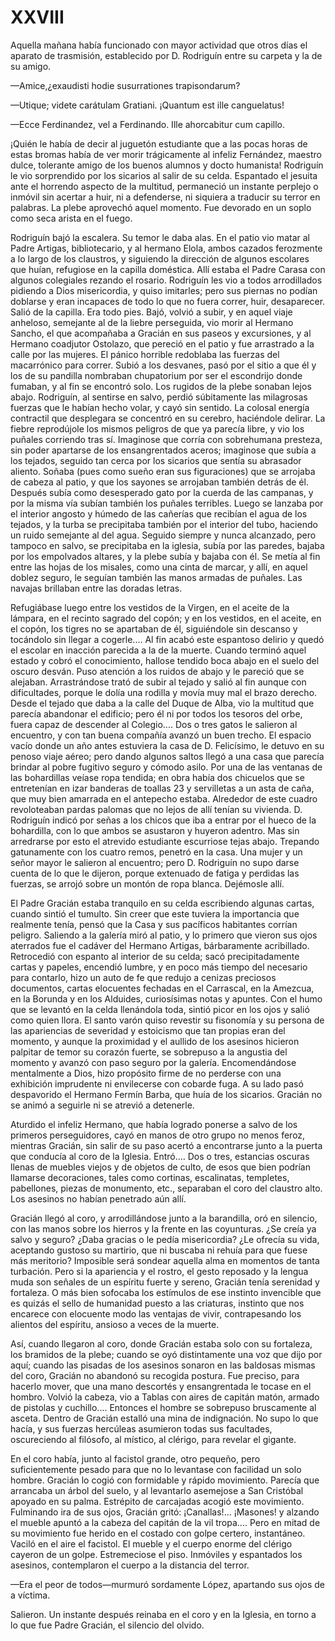 # XXVIII

Aquella mañana había funcionado con mayor actividad que otros días el aparato
de trasmisión, establecido por D. Rodriguín entre su carpeta y la de su amigo.

—Amice,¿exaudisti hodie susurrationes trapisondarum?

—Utique; videte carátulam Gratiani. ¡Quantum est ille canguelatus!

—Ecce Ferdinandez, vel a Ferdinando. Ille ahorcabitur cum capillo.

¡Quién le había de decir al juguetón estudiante que a las pocas horas de estas
bromas había de ver morir trágicamente al infeliz Fernández, maestro dulce,
tolerante amigo de los buenos alumnos y docto humanista! Rodriguín le vio
sorprendido por los sicarios al salir de su celda. Espantado el jesuita ante el
horrendo aspecto de la multitud, permaneció un instante perplejo o inmóvil sin
acertar a huir, ni a defenderse, ni siquiera a traducir su terror en palabras.
La plebe aprovechó aquel momento. Fue devorado en un soplo como seca arista en
el fuego.

Rodriguín bajó la escalera. Su temor le daba alas. En el patio vio matar al
Padre Artigas, bibliotecario, y al hermano Elola, ambos cazados ferozmente a lo
largo de los claustros, y siguiendo la dirección de algunos escolares que
huían, refugiose en la capilla doméstica. Allí estaba el Padre Carasa con
algunos colegiales rezando el rosario. Rodriguín les vio a todos arrodillados
pidiendo a Dios misericordia, y quiso imitarles; pero sus piernas no podían
doblarse y eran incapaces de todo lo que no fuera correr, huir, desaparecer.
Salió de la capilla. Era todo pies. Bajó, volvió a subir, y en aquel viaje
anheloso, semejante al de la liebre perseguida, vio morir al Hermano Sancho, el
que acompañaba a Gracián en sus paseos y excursiones, y al Hermano coadjutor
Ostolazo, que pereció en el patio y fue arrastrado a la calle por las mujeres.
El pánico horrible redoblaba las fuerzas del macarrónico para correr. Subió
a los desvanes, pasó por el sitio a que él y los de su pandilla nombraban
chupatorium por ser el escondrijo donde fumaban, y al fin se encontró solo. Los
rugidos de la plebe sonaban lejos abajo. Rodriguín, al sentirse en salvo,
perdió súbitamente las milagrosas fuerzas que le habían hecho volar, y cayó sin
sentido. La colosal energía contractil que desplegara se concentró en su
cerebro, haciéndole delirar. La fiebre reprodújole los mismos peligros de que
ya parecía libre, y vio los puñales corriendo tras sí. Imaginose que corría con
sobrehumana presteza, sin poder apartarse de los ensangrentados aceros;
imaginose que subía a los tejados, seguido tan cerca por los sicarios que
sentía su abrasador aliento. Soñaba (pues como sueño eran sus figuraciones) que
se arrojaba de cabeza al patio, y que los sayones se arrojaban también detrás
de él. Después subía como desesperado gato por la cuerda de las campanas, y por
la misma vía subían también los puñales terribles. Luego se lanzaba por el
interior angosto y húmedo de las cañerías que recibían el agua de los tejados,
y la turba se precipitaba también por el interior del tubo, haciendo un ruido
semejante al del agua. Seguido siempre y nunca alcanzado, pero tampoco en
salvo, se precipitaba en la iglesia, subía por las paredes, bajaba por los
empolvados altares, y la plebe subía y bajaba con él. Se metía al fin entre las
hojas de los misales, como una cinta de marcar, y allí, en aquel doblez seguro,
le seguían también las manos armadas de puñales. Las navajas brillaban entre
las doradas letras.

Refugiábase luego entre los vestidos de la Virgen, en el aceite de la lámpara,
en el recinto sagrado del copón; y en los vestidos, en el aceite, en el copón,
los tigres no se apartaban de él, siguiéndole sin descanso y tocándolo sin
llegar a cogerle.... Al fin acabó este espantoso delirio y quedó el escolar en
inacción parecida a la de la muerte. Cuando terminó aquel estado y cobró el
conocimiento, hallose tendido boca abajo en el suelo del oscuro desván. Puso
atención a los ruidos de abajo y le pareció que se alejaban. Arrastrándose
trató de subir al tejado y salió al fin aunque con dificultades, porque le
dolía una rodilla y movía muy mal el brazo derecho. Desde el tejado que daba
a la calle del Duque de Alba, vio la multitud que parecía abandonar el
edificio; pero él ni por todos los tesoros del orbe, fuera capaz de descender
al Colegio.... Dos o tres gatos le salieron al encuentro, y con tan buena
compañía avanzó un buen trecho. El espacio vacío donde un año antes estuviera
la casa de D. Felicísimo, le detuvo en su penoso viaje aéreo; pero dando
algunos saltos llegó a una casa que parecía brindar al pobre fugitivo seguro
y cómodo asilo. Por una de las ventanas de las bohardillas veíase ropa tendida;
en obra había dos chicuelos que se entretenían en izar banderas de toallas 23
y servilletas a un asta de caña, que muy bien amarrada en el antepecho estaba.
Alrededor de este cuadro revoloteaban pardas palomas que no lejos de allí
tenían su vivienda. D. Rodriguín indicó por señas a los chicos que iba a entrar
por el hueco de la bohardilla, con lo que ambos se asustaron y huyeron adentro.
Mas sin arredrarse por esto el atrevido estudiante escurriose tejas abajo.
Trepando gatunamente con los cuatro remos, penetró en la casa. Una mujer y un
señor mayor le salieron al encuentro; pero D. Rodriguín no supo darse cuenta de
lo que le dijeron, porque extenuado de fatiga y perdidas las fuerzas, se arrojó
sobre un montón de ropa blanca. Dejémosle allí.

El Padre Gracián estaba tranquilo en su celda escribiendo algunas cartas,
cuando sintió el tumulto. Sin creer que este tuviera la importancia que
realmente tenía, pensó que la Casa y sus pacíficos habitantes corrían peligro.
Saliendo a la galería miró al patio, y lo primero que vieron sus ojos aterrados
fue el cadáver del Hermano Artigas, bárbaramente acribillado. Retrocedió con
espanto al interior de su celda; sacó precipitadamente cartas y papeles,
encendió lumbre, y en poco más tiempo del necesario para contarlo, hizo un auto
de fe que redujo a cenizas preciosos documentos, cartas elocuentes fechadas en
el Carrascal, en la Amezcua, en la Borunda y en los Alduides, curiosísimas
notas y apuntes. Con el humo que se levantó en la celda llenándola toda, sintió
picor en los ojos y salió como quien llora. El santo varón quiso revestir su
fisonomía y su persona de las apariencias de severidad y estoicismo que tan
propias eran del momento, y aunque la proximidad y el aullido de los asesinos
hicieron palpitar de temor su corazón fuerte, se sobrepuso a la angustia del
momento y avanzó con paso seguro por la galería. Encomendándose mentalmente
a Dios, hizo propósito firme de no perderse con una exhibición imprudente ni
envilecerse con cobarde fuga. A su lado pasó despavorido el Hermano Fermín
Barba, que huía de los sicarios. Gracián no se animó a seguirle ni se atrevió
a detenerle.

Aturdido el infeliz Hermano, que había logrado ponerse a salvo de los primeros
perseguidores, cayó en manos de otro grupo no menos feroz, mientras Gracián,
sin salir de su paso acertó a encontrarse junto a la puerta que conducía al
coro de la Iglesia. Entró.... Dos o tres, estancias oscuras llenas de muebles
viejos y de objetos de culto, de esos que bien podrían llamarse decoraciones,
tales como cortinas, escalinatas, templetes, pabellones, piezas de monumento,
etc., separaban el coro del claustro alto. Los asesinos no habían penetrado aún
allí.

Gracián llegó al coro, y arrodillándose junto a la barandilla, oró en silencio,
con las manos sobre los hierros y la frente en las coyunturas. ¿Se creía ya
salvo y seguro? ¿Daba gracias o le pedía misericordia? ¿Le ofrecía su vida,
aceptando gustoso su martirio, que ni buscaba ni rehuía para que fuese más
meritorio? Imposible será sondear aquella alma en momentos de tanta turbación.
Pero si la apariencia y el rostro, el gesto reposado y la lengua muda son
señales de un espíritu fuerte y sereno, Gracián tenía serenidad y fortaleza.
O más bien sofocaba los estímulos de ese instinto invencible que es quizás el
sello de humanidad puesto a las criaturas, instinto que nos encarece con
elocuente modo las ventajas de vivir, contrapesando los alientos del espíritu,
ansioso a veces de la muerte.

Así, cuando llegaron al coro, donde Gracián estaba solo con su fortaleza, los
bramidos de la plebe; cuando se oyó distintamente una voz que dijo por aquí;
cuando las pisadas de los asesinos sonaron en las baldosas mismas del coro,
Gracián no abandonó su recogida postura. Fue preciso, para hacerlo mover, que
una mano descortés y ensangrentada le tocase en el hombro. Volvió la cabeza,
vio a Tablas con aires de capitán matón, armado de pistolas y cuchillo....
Entonces el hombre se sobrepuso bruscamente al asceta. Dentro de Gracián
estalló una mina de indignación. No supo lo que hacía, y sus fuerzas hercúleas
asumieron todas sus facultades, oscureciendo al filósofo, al místico, al
clérigo, para revelar el gigante.

En el coro había, junto al facistol grande, otro pequeño, pero suficientemente
pesado para que no lo levantase con facilidad un solo hombre. Gracián lo cogió
con formidable y rápido movimiento. Parecía que arrancaba un árbol del suelo,
y al levantarlo asemejose a San Cristóbal apoyado en su palma. Estrépito de
carcajadas acogió este movimiento. Fulminando ira de sus ojos, Gracián gritó:
¡Canallas!... ¡Masones! y alzando el mueble apuntó a la cabeza del capitán de
la vil tropa.... Pero en mitad de su movimiento fue herido en el costado con
golpe certero, instantáneo. Vaciló en el aire el facistol. El mueble y el
cuerpo enorme del clérigo cayeron de un golpe. Estremeciose el piso. Inmóviles
y espantados los asesinos, contemplaron el cuerpo a la distancia del terror.

—Era el peor de todos—murmuró sordamente López, apartando sus ojos de
a víctima.

Salieron. Un instante después reinaba en el coro y en la Iglesia, en torno a lo
que fue Padre Gracián, el silencio del olvido.
